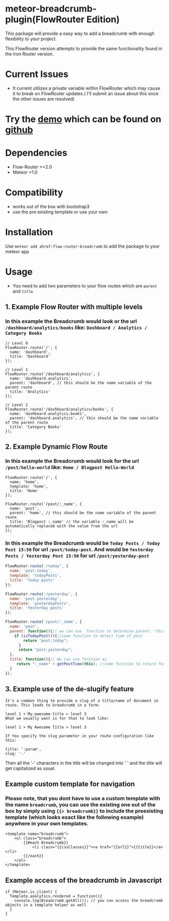 meteor-breadcrumb-plugin(FlowRouter Edition)
========================

This package will provide a easy way to add a breadcrumb with enough flexibility to your project.

This FlowRouter version attempts to provide the same functionality found in the Iron Router version.

# Current Issues

* It current utilizes a private variable within FlowRouter which may cause it to break on FlowRouter updates.( I'll submit an issue about this once the other issues are resolved)

# Try the [demo](http://meteor-breadcrumb-plugin-basic-example.meteor.com) which can be found on [github](https://github.com/rfox90/meteor-breadcrumb-plugin/tree/master/examples/basic)

# Dependencies

* Flow-Router >=2.0
* Meteor >1.0

# Compatibility

* works out of the box with bootstrap3
* use the pre existing template or use your own

# Installation

Use `meteor add ahref:flow-router-breadcrumb` to add the package to your meteor app

# Usage

* You need to add two parameters to your flow routes which are `parent` and `title`

## 1. Example Flow Router with multiple levels

### In this example the Breadcrumb would look or the url `/dashboard/analytics/books` like: `Dashboard / Analytics / Category Books`

```
// Level 0
FlowRouter.route('/', {
  name: 'dashboard',
  title: 'Dashboard'
});

// Level 1
FlowRouter.route('/dashboard/analytics', {
  name: 'dashboard.analytics',
  parent: 'dashboard', // this should be the name variable of the parent route
  title: 'Analytics'
});

// Level 2
FlowRouter.route('/dashboard/analytics/books', {
  name: 'dashboard.analytics.books',
  parent: 'dashboard.analytics', // this should be the name variable of the parent route
  title: 'Category Books'
});
```

## 2. Example Dynamic Flow Route

### In this example the Breadcrumb would look for the url `/post/hello-world` like: `Home / Blogpost Hello-World`

```
FlowRouter.route('/', {
  name: 'home',
  template: 'home',
  title: 'Home'
});

FlowRouter.route('/post/:_name', {
  name: 'post',
  parent: 'home', // this should be the name variable of the parent route
  title: 'Blogpost :_name' // the variable :_name will be automatically replaced with the value from the url
});
```

### In this example the Breadcrumb would be `Today Posts / Today Post 15:50` for url `/post/today-post`. And would be `Yesterday Posts / Yesterday Post 15:50` for url  `/post/yesterday-post` 

```javascript
FlowRouter.route('/today', {
  name: 'post.today',
  template: 'todayPosts',
  title: 'Today posts'
});

FlowRouter.route('/yesterday', {
  name: 'post.yesterday',
  template: 'yesterdayPosts',
  title: 'Yesterday posts'
});

FlowRouter.route('/post/:_name', {
  name: 'post',
  parent: function(){// we can use  function to determine parent. "this" value will be FlowRouter.current()
    if (isTodayPost()){//some function to detect time of post
        return "post.today";
      }
      return "post.yesterday";
  }, 
  title: function(){// We can use function as 
     return ":_name" + getPostTime(this); //some function to return formatted post time    
  } 
});
```

## 3. Example use of the de-slugify feature
```
It's a common thing to provide a slug of a title/name of document in route. This leads to breadcrumb in a form:

level 1 > My-awesome-title > level 3
What we usually want is for that to look like:

level 1 > My Awesome Title > level 3

If You specify the slug parameter in your route configuration like this:

title: ':param',
slug: '-'
```
Then all the '-' characters in the title will be changed into ' ' and the title will get capitalized as usual.

## Example custom template for navigation

### Please note, that you dont have to use a custom template with the name `breadcrumb`, you can use the existing one out of the box by simply using `{{> breadcrumb}}` to include the preexisting template (which looks exact like the following example) anywhere in your own templates.

```
<template name="breadcrumb">
    <ol class="breadcrumb">
        {{#each Breadcrumb}}
            <li class="{{cssClasses}}"><a href="{{url}}">{{title}}</a></li>
        {{/each}}
    </ol>
</template>
```

## Example access of the breadcrumb in Javascript

```
if (Meteor.is_client) {
  Template.analytics.rendered = function(){
    console.log(Breadcrumb.getAll()); // you can access the breadcrumb objects in a template helper as well
  }
}
```
